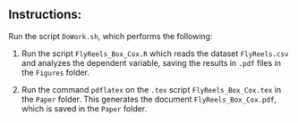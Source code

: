 
## Instructions:

Run the script ```DoWork.sh```, which performs the following:

1. Run the script ```FlyReels_Box_Cox.R```
which reads the dataset ```FlyReels.csv```
and analyzes the dependent variable,
saving the results in ```.pdf``` files in the 
```Figures``` folder.

1. Run the command ```pdflatex```
on the ```.tex``` script ```FlyReels_Box_Cox.tex```
in the ```Paper``` folder.
This generates the document ```FlyReels_Box_Cox.pdf```,
which is saved in the ```Paper``` folder.
